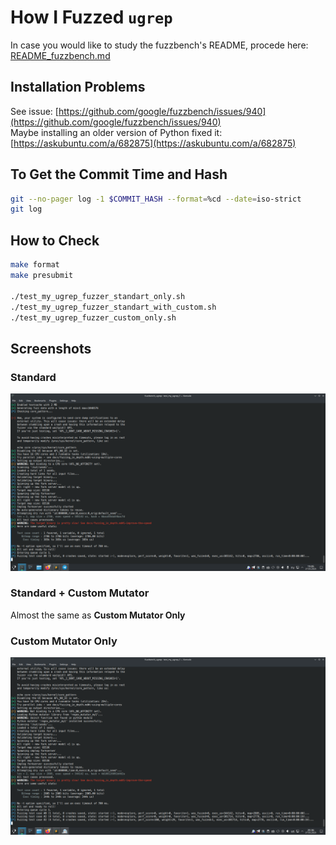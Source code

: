 # How I Fuzzed `ugrep`

In case you would like to study the fuzzbench's README, procede here: [README_fuzzbench.md](README_fuzzbench.md)

## Installation Problems

See issue: [https://github.com/google/fuzzbench/issues/940](https://github.com/google/fuzzbench/issues/940)  
Maybe installing an older version of Python fixed it:  
[https://askubuntu.com/a/682875](https://askubuntu.com/a/682875)

## To Get the Commit Time and Hash

```bash
git --no-pager log -1 $COMMIT_HASH --format=%cd --date=iso-strict
git log
```

## How to Check

```bash
make format
make presubmit

./test_my_ugrep_fuzzer_standart_only.sh
./test_my_ugrep_fuzzer_standart_with_custom.sh
./test_my_ugrep_fuzzer_custom_only.sh
```

## Screenshots

### Standard

![First thing to have been done](screenshots/without_mutator.png)

### Standard + Custom Mutator

Almost the same as **Custom Mutator Only**

### Custom Mutator Only

![Second thing to have been done](screenshots/custom_mutator_only.png)
